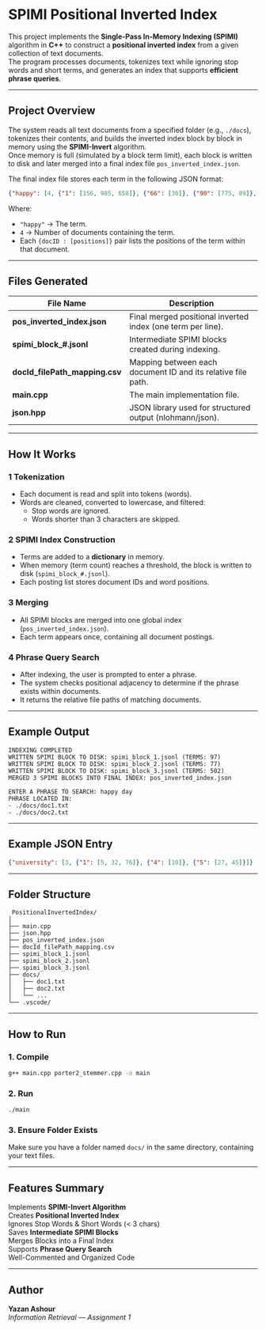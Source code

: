 #  SPIMI Positional Inverted Index

This project implements the **Single-Pass In-Memory Indexing (SPIMI)** algorithm in **C++** to construct a **positional inverted index** from a given collection of text documents.  
The program processes documents, tokenizes text while ignoring stop words and short terms, and generates an index that supports **efficient phrase queries**.

---

##  Project Overview

The system reads all text documents from a specified folder (e.g., `./docs`), tokenizes their contents, and builds the inverted index block by block in memory using the **SPIMI-Invert** algorithm.  
Once memory is full (simulated by a block term limit), each block is written to disk and later merged into a final index file `pos_inverted_index.json`.

The final index file stores each term in the following JSON format:

```json
{"happy": [4, {"1": [156, 985, 658]}, {"66": [30]}, {"90": [775, 89]}, {"27": [15, 120, 128]}]}
```

Where:
- `"happy"` → The term.
- `4` → Number of documents containing the term.
- Each `{docID : [positions]}` pair lists the positions of the term within that document.

---

##  Files Generated

| File Name | Description |
|------------|-------------|
| **pos_inverted_index.json** | Final merged positional inverted index (one term per line). |
| **spimi_block_#.jsonl** | Intermediate SPIMI blocks created during indexing. |
| **docId_filePath_mapping.csv** | Mapping between each document ID and its relative file path. |
| **main.cpp** | The main implementation file. |
| **json.hpp** | JSON library used for structured output (nlohmann/json). |

---

##  How It Works

### 1️ Tokenization
- Each document is read and split into tokens (words).
- Words are cleaned, converted to lowercase, and filtered:
  - Stop words are ignored.
  - Words shorter than 3 characters are skipped.

### 2️ SPIMI Index Construction
- Terms are added to a **dictionary** in memory.
- When memory (term count) reaches a threshold, the block is written to disk (`spimi_block_#.jsonl`).
- Each posting list stores document IDs and word positions.

### 3️ Merging
- All SPIMI blocks are merged into one global index (`pos_inverted_index.json`).
- Each term appears once, containing all document postings.

### 4️ Phrase Query Search
- After indexing, the user is prompted to enter a phrase.
- The system checks positional adjacency to determine if the phrase exists within documents.
- It returns the relative file paths of matching documents.

---

##  Example Output

```
INDEXING COMPLETED 
WRITTEN SPIMI BLOCK TO DISK: spimi_block_1.jsonl (TERMS: 97)
WRITTEN SPIMI BLOCK TO DISK: spimi_block_2.jsonl (TERMS: 77)
WRITTEN SPIMI BLOCK TO DISK: spimi_block_3.jsonl (TERMS: 502)
MERGED 3 SPIMI BLOCKS INTO FINAL INDEX: pos_inverted_index.json

ENTER A PHRASE TO SEARCH: happy day
PHRASE LOCATED IN:
- ./docs/doc1.txt
- ./docs/doc2.txt
```

---

##  Example JSON Entry

```json
{"university": [3, {"1": [5, 32, 76]}, {"4": [10]}, {"5": [27, 45]}]}
```

---

##  Folder Structure

```
 PositionalInvertedIndex/
│
├── main.cpp
├── json.hpp
├── pos_inverted_index.json
├── docId_filePath_mapping.csv
├── spimi_block_1.jsonl
├── spimi_block_2.jsonl
├── spimi_block_3.jsonl
├── docs/
│   ├── doc1.txt
│   ├── doc2.txt
│   └── ...
└── .vscode/
```

---

##  How to Run

###  1. Compile
```bash
g++ main.cpp porter2_stemmer.cpp -o main
```

###  2. Run
```bash
./main
```

###  3. Ensure Folder Exists
Make sure you have a folder named `docs/` in the same directory, containing your text files.

---

##  Features Summary

 Implements **SPIMI-Invert Algorithm**  
 Creates **Positional Inverted Index**  
 Ignores Stop Words & Short Words (< 3 chars)  
 Saves **Intermediate SPIMI Blocks**  
 Merges Blocks into a Final Index  
 Supports **Phrase Query Search**  
 Well-Commented and Organized Code  

---

##  Author
**Yazan Ashour**  
 *Information Retrieval — Assignment 1*  


